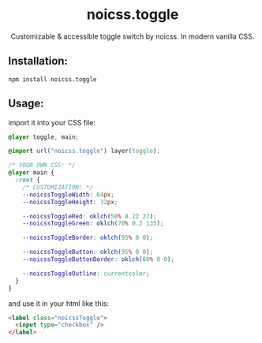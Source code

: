 <h1 align="center">
  noicss.toggle
</h1>
<p align="center">
  Customizable & accessible toggle switch by noicss. In modern vanilla CSS.
</p>

## Installation:

```Shell
npm install noicss.toggle
```

## Usage:

import it into your CSS file:

```CSS
@layer toggle, main;

@import url("noicss.toggle") layer(toggle);

/* YOUR OWN CSS: */
@layer main {
  :root {
    /* CUSTOMIZATION: */
    --noicssToggleWidth: 64px;
    --noicssToggleHeight: 32px;

    --noicssToggleRed: oklch(58% 0.22 27);
    --noicssToggleGreen: oklch(70% 0.2 135);

    --noicssToggleBorder: oklch(95% 0 0);

    --noicssToggleButton: oklch(95% 0 0);
    --noicssToggleButtonBorder: oklch(80% 0 0);

    --noicssToggleOutline: currentcolor;
  }
}
```

and use it in your html like this:

```HTML
<label class="noicssToggle">
  <input type="checkbox" />
</label>
```
